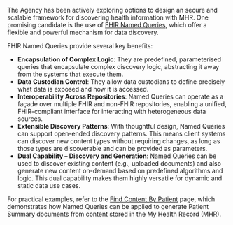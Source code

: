 The Agency has been actively exploring options to design an secure and scalable framework for discovering health information with MHR. One promising candidate is the use of [FHIR Named Queries](https://hl7.org/fhir/R4/search.html#query), which offer a flexible and powerful mechanism for data discovery.

FHIR Named Queries provide several key benefits:

- **Encapsulation of Complex Logic**: They are predefined, parameterised queries that encapsulate complex discovery logic, abstracting it away from the systems that execute them.
- **Data Custodian Control**: They allow data custodians to define precisely what data is exposed and how it is accessed.
- **Interoperability Across Repositories**: Named Queries can operate as a façade over multiple FHIR and non-FHIR repositories, enabling a unified, FHIR-compliant interface for interacting with heterogeneous data sources.
- **Extensible Discovery Patterns**: With thoughtful design, Named Queries can support open-ended discovery patterns. This means client systems can discover new content types without requiring changes, as long as those types are discoverable and can be provided as parameters.
- **Dual Capability – Discovery and Generation**: Named Queries can be used to discover existing content (e.g., uploaded documents) and also generate new content on-demand based on predefined algorithms and logic. This dual capability makes them highly versatile for dynamic and static data use cases.

For practical examples, refer to the [Find Content By Patient](OperationDefinition-find-content-by-patient.html) page, which demonstrates how Named Queries can be applied to generate Patient Summary documents from content stored in the My Health Record (MHR).

